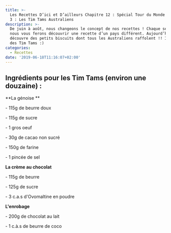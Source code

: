 ```yaml
---
title: >-
  Les Recettes D’ici et D’ailleurs Chapitre 12 : Spécial Tour du Monde - Épisode
  3 : Les Tim Tams Australiens
description: >-
  De juin à août, nous changeons le concept de nos recettes ! Chaque semaine,
  nous vous ferons découvrir une recette d’un pays différent. Aujourd’hui, on
  découvre des petits biscuits dont tous les Australiens raffolent !! Il s’agit
  des Tim Tams :)
categories:
  - Recettes
date: '2019-06-18T11:16:07+02:00'
---
```

## **Ingrédients pour les Tim Tams (environ une douzaine) :**

**La génoise **

\- 115g de beurre doux

\- 115g de sucre

\- 1 gros oeuf

\- 30g de cacao non sucré

\- 150g de farine

\- 1 pincée de sel



**La crème au chocolat**

\- 115g de beurre

\- 125g de sucre

\- 3 c.a.s d'Ovomaltine en poudre



**L'enrobage**

\- 200g de chocolat au lait

\- 1 c.à.s de beurre de coco
